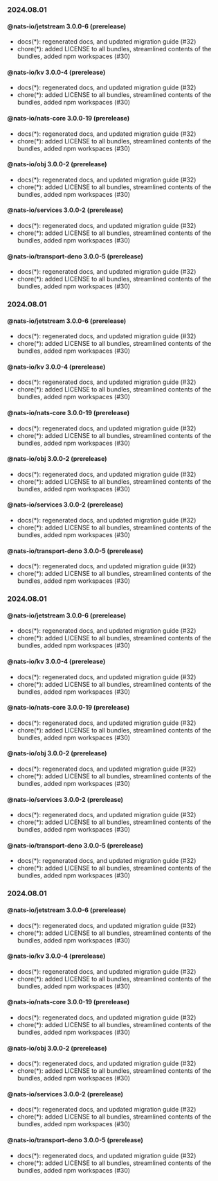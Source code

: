 ### 2024.08.01

#### @nats-io/jetstream 3.0.0-6 (prerelease)

- docs(*): regenerated docs, and updated migration guide (#32)
- chore(*): added LICENSE to all bundles, streamlined contents of the bundles,
  added npm workspaces (#30)

#### @nats-io/kv 3.0.0-4 (prerelease)

- docs(*): regenerated docs, and updated migration guide (#32)
- chore(*): added LICENSE to all bundles, streamlined contents of the bundles,
  added npm workspaces (#30)

#### @nats-io/nats-core 3.0.0-19 (prerelease)

- docs(*): regenerated docs, and updated migration guide (#32)
- chore(*): added LICENSE to all bundles, streamlined contents of the bundles,
  added npm workspaces (#30)

#### @nats-io/obj 3.0.0-2 (prerelease)

- docs(*): regenerated docs, and updated migration guide (#32)
- chore(*): added LICENSE to all bundles, streamlined contents of the bundles,
  added npm workspaces (#30)

#### @nats-io/services 3.0.0-2 (prerelease)

- docs(*): regenerated docs, and updated migration guide (#32)
- chore(*): added LICENSE to all bundles, streamlined contents of the bundles,
  added npm workspaces (#30)

#### @nats-io/transport-deno 3.0.0-5 (prerelease)

- docs(*): regenerated docs, and updated migration guide (#32)
- chore(*): added LICENSE to all bundles, streamlined contents of the bundles,
  added npm workspaces (#30)

### 2024.08.01

#### @nats-io/jetstream 3.0.0-6 (prerelease)

- docs(*): regenerated docs, and updated migration guide (#32)
- chore(*): added LICENSE to all bundles, streamlined contents of the bundles,
  added npm workspaces (#30)

#### @nats-io/kv 3.0.0-4 (prerelease)

- docs(*): regenerated docs, and updated migration guide (#32)
- chore(*): added LICENSE to all bundles, streamlined contents of the bundles,
  added npm workspaces (#30)

#### @nats-io/nats-core 3.0.0-19 (prerelease)

- docs(*): regenerated docs, and updated migration guide (#32)
- chore(*): added LICENSE to all bundles, streamlined contents of the bundles,
  added npm workspaces (#30)

#### @nats-io/obj 3.0.0-2 (prerelease)

- docs(*): regenerated docs, and updated migration guide (#32)
- chore(*): added LICENSE to all bundles, streamlined contents of the bundles,
  added npm workspaces (#30)

#### @nats-io/services 3.0.0-2 (prerelease)

- docs(*): regenerated docs, and updated migration guide (#32)
- chore(*): added LICENSE to all bundles, streamlined contents of the bundles,
  added npm workspaces (#30)

#### @nats-io/transport-deno 3.0.0-5 (prerelease)

- docs(*): regenerated docs, and updated migration guide (#32)
- chore(*): added LICENSE to all bundles, streamlined contents of the bundles,
  added npm workspaces (#30)

### 2024.08.01

#### @nats-io/jetstream 3.0.0-6 (prerelease)

- docs(*): regenerated docs, and updated migration guide (#32)
- chore(*): added LICENSE to all bundles, streamlined contents of the bundles,
  added npm workspaces (#30)

#### @nats-io/kv 3.0.0-4 (prerelease)

- docs(*): regenerated docs, and updated migration guide (#32)
- chore(*): added LICENSE to all bundles, streamlined contents of the bundles,
  added npm workspaces (#30)

#### @nats-io/nats-core 3.0.0-19 (prerelease)

- docs(*): regenerated docs, and updated migration guide (#32)
- chore(*): added LICENSE to all bundles, streamlined contents of the bundles,
  added npm workspaces (#30)

#### @nats-io/obj 3.0.0-2 (prerelease)

- docs(*): regenerated docs, and updated migration guide (#32)
- chore(*): added LICENSE to all bundles, streamlined contents of the bundles,
  added npm workspaces (#30)

#### @nats-io/services 3.0.0-2 (prerelease)

- docs(*): regenerated docs, and updated migration guide (#32)
- chore(*): added LICENSE to all bundles, streamlined contents of the bundles,
  added npm workspaces (#30)

#### @nats-io/transport-deno 3.0.0-5 (prerelease)

- docs(*): regenerated docs, and updated migration guide (#32)
- chore(*): added LICENSE to all bundles, streamlined contents of the bundles,
  added npm workspaces (#30)

### 2024.08.01

#### @nats-io/jetstream 3.0.0-6 (prerelease)

- docs(*): regenerated docs, and updated migration guide (#32)
- chore(*): added LICENSE to all bundles, streamlined contents of the bundles,
  added npm workspaces (#30)

#### @nats-io/kv 3.0.0-4 (prerelease)

- docs(*): regenerated docs, and updated migration guide (#32)
- chore(*): added LICENSE to all bundles, streamlined contents of the bundles,
  added npm workspaces (#30)

#### @nats-io/nats-core 3.0.0-19 (prerelease)

- docs(*): regenerated docs, and updated migration guide (#32)
- chore(*): added LICENSE to all bundles, streamlined contents of the bundles,
  added npm workspaces (#30)

#### @nats-io/obj 3.0.0-2 (prerelease)

- docs(*): regenerated docs, and updated migration guide (#32)
- chore(*): added LICENSE to all bundles, streamlined contents of the bundles,
  added npm workspaces (#30)

#### @nats-io/services 3.0.0-2 (prerelease)

- docs(*): regenerated docs, and updated migration guide (#32)
- chore(*): added LICENSE to all bundles, streamlined contents of the bundles,
  added npm workspaces (#30)

#### @nats-io/transport-deno 3.0.0-5 (prerelease)

- docs(*): regenerated docs, and updated migration guide (#32)
- chore(*): added LICENSE to all bundles, streamlined contents of the bundles,
  added npm workspaces (#30)
